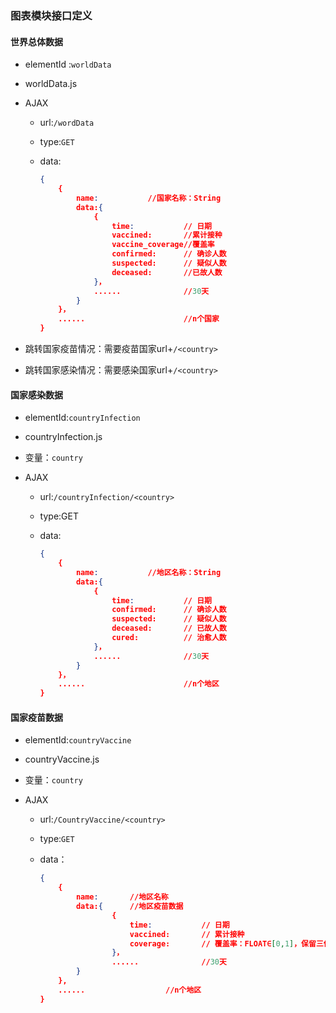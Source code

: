 ### 图表模块接口定义

#### 世界总体数据

+ elementId :`worldData`

+ worldData.js

+ AJAX

  + url:`/wordData`

  + type:`GET`

  + data:

    ```json
    {
        {
        	name:			//国家名称：String
        	data:{
        		{
        			time: 			// 日期 
        			vaccined:		//累计接种
        			vaccine_coverage//覆盖率
        			confirmed: 		// 确诊人数
        			suspected: 		// 疑似人数
        			deceased:		//已故人数
        		}，
        		......				//30天
    		}
    	}，
    	......						//n个国家
    }
    ```

+ 跳转国家疫苗情况：需要疫苗国家url+`/<country>`
+ 跳转国家感染情况：需要感染国家url+`/<country>`

#### 国家感染数据

+ elementId:`countryInfection`

+ countryInfection.js

+ 变量：`country`

+ AJAX

  + url:`/countryInfection/<country>`

  + type:GET

  + data:

    ```json
    {
        {
        	name:			//地区名称：String
        	data:{
        		{
        			time: 			// 日期 
        			confirmed: 		// 确诊人数
        			suspected: 		// 疑似人数
        			deceased:		// 已故人数
        			cured:			// 治愈人数
        		}，
        		......				//30天
    		}
    	}，
    	......						//n个地区
    }
    ```

#### 国家疫苗数据

+ elementId:`countryVaccine`

+ countryVaccine.js

+ 变量：`country`

+ AJAX

  + url:`/CountryVaccine/<country>`

  + type:`GET`

  + data：

    ```json
    {
        {
        	name:		//地区名称
        	data:{		//地区疫苗数据
        			{
        				time: 			// 日期 
        				vaccined: 		// 累计接种
        				coverage: 		// 覆盖率：FLOAT∈[0,1]，保留三位小数
        			}，
        			......				//30天
        	}		
        },
        ......					//n个地区
    }
    ```

    

